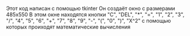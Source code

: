 Этот код написан с помощью tkinter
Он создаёт окно с размерами 485x550
В этом окне находятся кнопки
"C", "DEL", "*", "=",
"1", "2", "3", "/",
"4", "5", "6", "+",
"7", "8", "9", "-",
"(", "0", ")", "X^2"
с помощью которых проиходят математические вычисления
